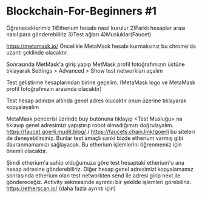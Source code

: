 # Blockchain-For-Beginners #1

Öğreneceklerimiz
1)Etherium hesabı nasıl kurulur
2)Farklı hesaplar arası nasıl para gönderebiliriz
3)Test ağları
4)Musluklar(Faucet)

https://metamask.io/ Öncelikle MetaMask hesabı kurmalısınız bu chrome'da uzantı şeklinde olacaktır.

Sonrasında MetMask'a giriş yapıp MetMask profil fotoğrafımızın üstüne tıklayarak Settings > Advanced > Show test networkları açalım

Test geliştirme hesaplarından birine geçelim. (MetaMask logo ve MetaMask profil fotoğrafınızın arasında olacaktır)

Test hesap adınızın altında genel adres olucaktır onun üzerine tıklayarak kopyalayalım

MetaMask pencerisi üzrinde buy butonuna tıklayıp <Test Musluğu> na tıklayıp genel adresimizi yapıştırıp robot olmadığımızı doğrulayalım.
https://faucet.goerli.mudit.blog/ / https://faucets.chain.link/goerli bu siteleri de deneyebilirsiniz. Bunlar test amaçlı sanki bizde etherium varmış gibi davranmamamızı sağlayacak. Bu etherium işlemlerini öğrenmemiz için önemli olacaktır.

Şimdi etherium'a sahip olduğumuza göre test hesaptaki etherium'u ana hesap adresine gönderebiliriz. Diğer hesap genel adresimizi kopyalamamız sonrasında etherium olan test networkten send ile adresi girip next ile göndereceğiz.
Activity sekmesinde ayrıntılı bir şekilde işlemleri görebiliriz.
https://etherscan.io/ (daha fazla ayrıntı için)
